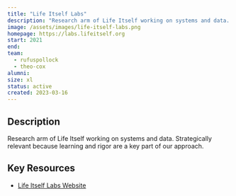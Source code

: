 ```yaml
---
title: "Life Itself Labs"
description: "Research arm of Life Itself working on systems and data. Strategically relevant because learning and rigor are a key part of our approach."
image: /assets/images/life-itself-labs.png
homepage: https://labs.lifeitself.org
start: 2021
end: 
team:
  - rufuspollock
  - theo-cox
alumni:
size: xl
status: active
created: 2023-03-16
---
```


## Description

Research arm of Life Itself working on systems and data. Strategically relevant because learning and rigor are a key part of our approach.

## Key Resources

- [Life Itself Labs Website](https://labs.lifeitself.org/)
